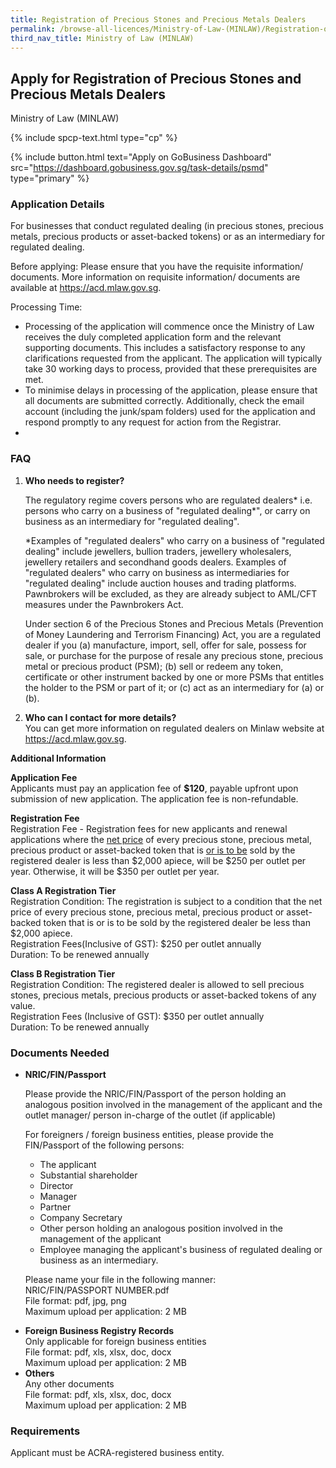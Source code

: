 ```yaml
---
title: Registration of Precious Stones and Precious Metals Dealers
permalink: /browse-all-licences/Ministry-of-Law-(MINLAW)/Registration-of-Precious-Stones-and-Precious-Metals-Dealers
third_nav_title: Ministry of Law (MINLAW)
---
```


## Apply for Registration of Precious Stones and Precious Metals Dealers

Ministry of Law (MINLAW)

{% include spcp-text.html type="cp" %}

{% include button.html text="Apply on GoBusiness Dashboard" src="https://dashboard.gobusiness.gov.sg/task-details/psmd" type="primary" %}

<H3>Application Details</H3>

<p>For businesses that conduct regulated dealing (in precious stones, precious metals, precious products or asset-backed tokens) or as an intermediary for regulated dealing.</p>
<p>Before applying: Please ensure that you have the requisite information/ documents. More information on requisite information/ documents are available at <a href="https://acd.mlaw.gov.sg/" target="_blank" rel="noopener">https://acd.mlaw.gov.sg</a>.</p>
<p>Processing Time:
<ul><li>Processing of the application will commence once the Ministry of Law receives the duly completed application form and the relevant supporting documents. This includes a satisfactory response to any clarifications requested from the applicant. The application will typically take 30 working days to process, provided that these prerequisites are met.
<li>To minimise delays in processing of the application, please ensure that all documents are submitted correctly. Additionally, check the email account (including the junk/spam folders) used for the application and respond promptly to any request for action from the Registrar.<li></ul></p>

<H3>FAQ</H3>
<ol>
    <li><strong>Who needs to register?</strong>
        <p>The regulatory regime covers persons who are regulated dealers* i.e. persons who carry on a business of "regulated dealing*", or carry on business as an intermediary for "regulated dealing".</p>
        <p>*Examples of "regulated dealers" who carry on a business of "regulated dealing" include jewellers, bullion traders, jewellery wholesalers, jewellery retailers and secondhand goods dealers. Examples of "regulated dealers" who carry on business as intermediaries for "regulated dealing" include auction houses and trading platforms. Pawnbrokers will be excluded, as they are already subject to AML/CFT measures under the Pawnbrokers Act.</p>
        <p>Under section 6 of the Precious Stones and Precious Metals (Prevention of Money Laundering and Terrorism Financing) Act, you are a regulated dealer if you (a) manufacture, import, sell, offer for sale, possess for sale, or purchase for the purpose of resale any precious stone, precious metal or precious product (PSM); (b) sell or redeem any token, certificate or other instrument backed by one or more PSMs that entitles the holder to the PSM or part of it; or (c) act as an intermediary for (a) or (b).</p>
    </li>
    <li><strong>Who can I contact for more details?</strong>
        <br>You can get more information on regulated dealers on Minlaw website at <a href="https://acd.mlaw.gov.sg/" target="_blank" rel="noopener">https://acd.mlaw.gov.sg</a>.
    </li>
</ol>

<strong>Additional Information</strong>

<p><strong>Application Fee</strong>
    <br>Applicants must pay an application fee of <strong>$120</strong>, payable upfront upon submission of new application. The application fee is non-refundable.</p>
<p><strong>Registration Fee</strong>
    <br>Registration Fee - Registration fees for new applicants and renewal applications where the <u>net price</u> of every precious stone, precious metal, precious product or asset-backed token that is <u>or is to be</u> sold by the registered dealer is less than $2,000 apiece, will be $250 per outlet per year. Otherwise, it will be $350 per outlet per year.</p>
<p><strong>Class A Registration Tier</strong>
    <br>Registration Condition: The registration is subject to a condition that the net price of every precious stone, precious metal, precious product or asset-backed token that is or is to be sold by the registered dealer be less than $2,000 apiece.
    <br>Registration Fees(Inclusive of GST): $250 per outlet annually
    <br>Duration: To be renewed annually</p>
<p><strong>Class B Registration Tier</strong>
    <br>Registration Condition: The registered dealer is allowed to sell precious stones, precious metals, precious products or asset-backed tokens of any value.
    <br>Registration Fees (Inclusive of GST): $350 per outlet annually
    <br>Duration: To be renewed annually</p>

<H3>Documents Needed</H3>

<ul>
    <li><strong>NRIC/FIN/Passport</strong>
    <p>Please provide the NRIC/FIN/Passport of the person holding an analogous position involved in the management of the applicant and the outlet manager/ person in-charge of the outlet (if applicable)</p>
    <p>For foreigners / foreign business entities, please provide the FIN/Passport of the following persons:
    <ul>
        <li>The applicant</li>
        <li>Substantial shareholder</li>
        <li>Director</li>
        <li>Manager</li>
        <li>Partner</li>
        <li>Company Secretary</li>
        <li>Other person holding an analogous position involved in the management of the applicant</li>
        <li>Employee managing the applicant's business of regulated dealing or business as an intermediary.</li>
    </ul>
    <p>Please name your file in the following manner:
        <br>NRIC/FIN/PASSPORT NUMBER.pdf
        <br>File format: pdf, jpg, png
        <br>Maximum upload per application: 2 MB</p>
    </li>
    <li><strong>Foreign Business Registry Records</strong>
        <br>Only applicable for foreign business entities
        <br>File format: pdf, xls, xlsx, doc, docx
        <br>Maximum upload per application: 2 MB
    </li>
    <li><strong>Others</strong>
        <br>Any other documents
        <br>File format: pdf, xls, xlsx, doc, docx
        <br>Maximum upload per application: 2 MB
    </li>
</ul>

<H3>Requirements</H3>

<p>Applicant must be ACRA-registered business entity.</p>
